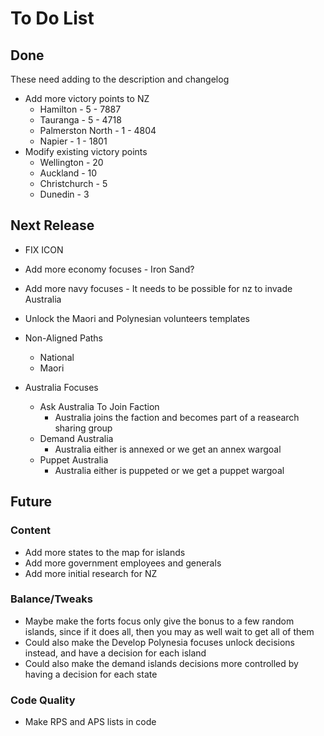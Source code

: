 # To Do List
## Done
These need adding to the description and changelog
- Add more victory points to NZ
  - Hamilton - 5 - 7887
  - Tauranga - 5 - 4718
  - Palmerston North - 1 - 4804
  - Napier - 1 - 1801
- Modify existing victory points
  - Wellington - 20
  - Auckland - 10
  - Christchurch - 5
  - Dunedin - 3

## Next Release
- FIX ICON

- Add more economy focuses - Iron Sand?
- Add more navy focuses - It needs to be possible for nz to invade Australia
- Unlock the Maori and Polynesian volunteers templates
- Non-Aligned Paths
  - National
  - Maori
- Australia Focuses
  - Ask Australia To Join Faction
    - Australia joins the faction and becomes part of a reasearch sharing group
  - Demand Australia
    - Australia either is annexed or we get an annex wargoal
  - Puppet Australia
    - Australia either is puppeted or we get a puppet wargoal

## Future
### Content
- Add more states to the map for islands
- Add more government employees and generals
- Add more initial research for NZ

### Balance/Tweaks
- Maybe make the forts focus only give the bonus to a few random islands, since if it does all, then you may as well wait to get all of them
- Could also make the Develop Polynesia focuses unlock decisions instead, and have a decision for each island
- Could also make the demand islands decisions more controlled by having a decision for each state

### Code Quality
- Make RPS and APS lists in code